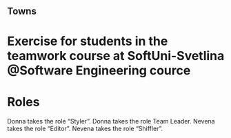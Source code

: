 ## Towns
# Exercise for students in the teamwork course at SoftUni-Svetlina @Software Engineering cource

# Roles
  Donna takes the role “Styler”.
  Donna takes the role Team Leader.
  Nevena takes the role “Editor”.
  Nevena takes the role “Shiffler”.